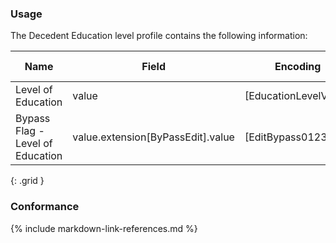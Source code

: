 ### Usage

The Decedent Education level profile contains the following information:


| **Name** |  **Field**   |  **Encoding**  |  **IJE Field Name(s)**  |
| ---------------| ------------------------ | ------------- | ------------------- |
| Level of Education   | value  | [EducationLevelVS]  | DEDUC  |
| Bypass Flag - Level of Education   | value.extension[ByPassEdit].value  | [EditBypass01234VS]  | DEDUC_BYPASS -- if extension not specified, blank  |
{: .grid }


### Conformance

{% include markdown-link-references.md %}
